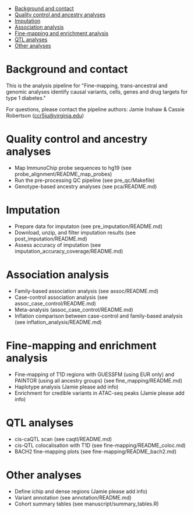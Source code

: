 <!-- TOC depthFrom:1 depthTo:1 withLinks:1 updateOnSave:1 orderedList:0 -->

- [Background and contact](#background-and-contact)
- [Quality control and ancestry analyses](#quality-control-and-ancestry-analyses)
- [Imputation](#imputation)
- [Association analysis](#association-analysis)
- [Fine-mapping and enrichment analysis](#fine-mapping-and-enrichment-analysis)
- [QTL analyses](#qtl-analyses)
- [Other analyses](#other-analyses)

<!-- /TOC -->

# Background and contact
This is the analysis pipeline for "Fine-mapping, trans-ancestral and genomic analyses identify causal variants, cells, genes and drug targets for type 1 diabetes."

For questions, please contact the pipeline authors: Jamie Inshaw & Cassie Robertson (ccr5ju@virginia.edu)


# Quality control and ancestry analyses
* Map ImmunoChip probe sequences to hg19 (see probe_alignment/README_map_probes)
* Run the pre-processing QC pipeline (see pre_qc/Makefile)
* Genotype-based ancestry analyses (see pca/README.md)


# Imputation
* Prepare data for imputaton (see pre_imputation/README.md)
* Download, unzip, and filter imputation results (see post_imputation/README.md)
* Assess accuracy of imputation  (see imputation_accuracy_coverage/README.md)


# Association analysis
* Family-based association analysis (see assoc/README.md)
* Case-control association analysis (see assoc_case_control/README.md)
* Meta-analysis (assoc_case_control/README.md)
* Inflation comparison between case-control and family-based analysis	(see inflation_analysis/README.md)


# Fine-mapping and enrichment analysis
* Fine-mapping of T1D regions with GUESSFM (using EUR only) and PAINTOR (using all ancestry groups) (see fine_mapping/README.md)
* Haplotype analysis (Jamie please add info)
* Enrichment for credible variants in ATAC-seq peaks (Jamie please add info)


# QTL analyses
* cis-caQTL scan (see caqtl/README.md)
* cis-QTL colocalisation with T1D (see fine-mapping/README_coloc.md)
* BACH2 fine-mapping plots (see fine-mapping/README_bach2.md)


# Other analyses
* Define ichip and dense regions (Jamie please add info)
* Variant annotation (see annotation/README.md)
* Cohort summary tables (see manuscript/summary_tables.R)
